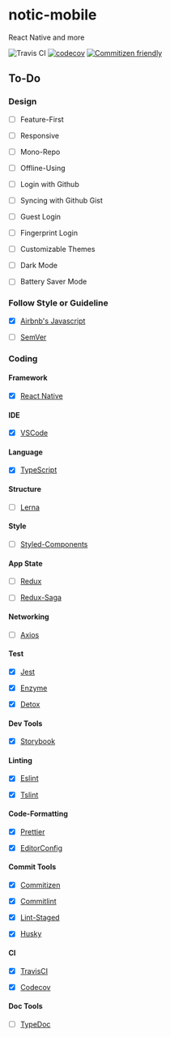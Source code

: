 # notic-mobile
React Native and more

![Travis CI](https://travis-ci.org/basspj/notic-mobile.svg?branch=master)
[![codecov](https://codecov.io/gh/basspj/notic-mobile/branch/master/graph/badge.svg)](https://codecov.io/gh/basspj/notic-mobile)
[![Commitizen friendly](https://img.shields.io/badge/commitizen-friendly-brightgreen.svg)](http://commitizen.github.io/cz-cli/)

## To-Do

### Design

- [ ] Feature-First
- [ ] Responsive
- [ ] Mono-Repo
- [ ] Offline-Using
- [ ] Login with Github
- [ ] Syncing with Github Gist
- [ ] Guest Login
- [ ] Fingerprint Login
- [ ] Customizable Themes
- [ ] Dark Mode
- [ ] Battery Saver Mode


### Follow Style or Guideline

- [x] [Airbnb's Javascript](https://github.com/airbnb/javascript)
- [ ] [SemVer](http://semver.org/)


### Coding

#### Framework

- [x] [React Native](https://github.com/facebook/react-native)


#### IDE

- [x] [VSCode](https://github.com/Microsoft/vscode)


#### Language

- [x] [TypeScript](https://github.com/Microsoft/TypeScript)


#### Structure

- [ ] [Lerna](https://github.com/lerna/lerna)


#### Style

- [ ] [Styled-Components](https://github.com/styled-components/styled-components)


#### App State

- [ ] [Redux](https://github.com/reactjs/redux)
- [ ] [Redux-Saga](https://github.com/redux-saga/redux-saga)


#### Networking

- [ ] [Axios](https://github.com/axios/axios)


#### Test

- [x] [Jest](https://github.com/facebook/jest)
- [x] [Enzyme](https://github.com/airbnb/enzyme)
- [x] [Detox](https://github.com/wix/detox)


#### Dev Tools

- [x] [Storybook](https://github.com/storybooks/storybook)


#### Linting

- [x] [Eslint](https://github.com/eslint/eslint)
- [x] [Tslint](https://github.com/palantir/tslint)


#### Code-Formatting

- [x] [Prettier](https://github.com/prettier/prettier)
- [x] [EditorConfig](http://editorconfig.org)


#### Commit Tools

- [x] [Commitizen](https://github.com/commitizen/cz-cli)
- [x] [Commitlint](https://github.com/marionebl/commitlint)
- [x] [Lint-Staged](https://github.com/okonet/lint-staged)
- [x] [Husky](https://github.com/typicode/husky)


#### CI

- [x] [TravisCI](https://travis-ci.com)
- [x] [Codecov](https://codecov.io/)


#### Doc Tools

- [ ] [TypeDoc](https://github.com/TypeStrong/typedoc)

